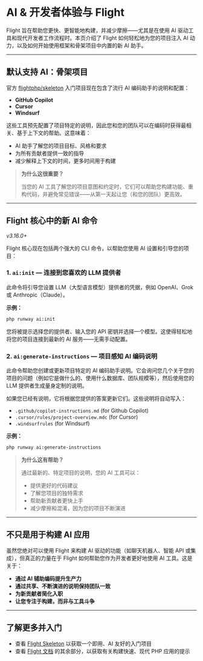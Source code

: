 # AI & 开发者体验与 Flight

Flight 旨在帮助您更快、更智能地构建，并减少摩擦——尤其是在使用 AI 驱动工具和现代开发者工作流程时。本页介绍了 Flight 如何轻松地为您的项目注入 AI 动力，以及如何开始使用框架和骨架项目中内置的新 AI 助手。

---

## 默认支持 AI：骨架项目

官方 [flightphp/skeleton](https://github.com/flightphp/skeleton) 入门项目现在包含了流行 AI 编码助手的说明和配置：

- **GitHub Copilot**
- **Cursor**
- **Windsurf**

这些工具预先配置了项目特定的说明，因此您和您的团队可以在编码时获得最相关、基于上下文的帮助。这意味着：

- AI 助手了解您的项目目标、风格和要求
- 为所有贡献者提供一致的指导
- 减少解释上下文的时间，更多时间用于构建

> **为什么这很重要？**
>
> 当您的 AI 工具了解您的项目意图和约定时，它们可以帮助您构建功能、重构代码，并避免常见错误——从第一天起让您（和您的团队）更高效。

---

## Flight 核心中的新 AI 命令

_v3.16.0+_

Flight 核心现在包括两个强大的 CLI 命令，以帮助您使用 AI 设置和引导您的项目：

### 1. `ai:init` — 连接到您喜欢的 LLM 提供者

此命令将引导您设置 LLM（大型语言模型）提供者的凭据，例如 OpenAI、Grok 或 Anthropic（Claude）。

**示例：**
```bash
php runway ai:init
```
您将被提示选择您的提供者、输入您的 API 密钥并选择一个模型。这使得轻松地将您的项目连接到最新的 AI 服务——无需手动配置。

### 2. `ai:generate-instructions` — 项目感知 AI 编码说明

此命令帮助您创建或更新项目特定的 AI 编码助手说明。它会询问您几个关于您的项目的问题（例如它是做什么的、使用什么数据库、团队规模等），然后使用您的 LLM 提供者生成量身定制的说明。

如果您已经有说明，它将根据您提供的答案更新它们。这些说明将自动写入：
- `.github/copilot-instructions.md` (for Github Copilot)
- `.cursor/rules/project-overview.mdc` (for Cursor)
- `.windsurfrules` (for Windsurf)

**示例：**
```bash
php runway ai:generate-instructions
```

> **为什么这有帮助？**
>
> 通过最新的、特定项目的说明，您的 AI 工具可以：
> - 提供更好的代码建议
> - 了解您项目的独特需求
> - 帮助新贡献者更快上手
> - 减少摩擦和混淆，因为您的项目不断演进

---

## 不只是用于构建 AI 应用

虽然您绝对可以使用 Flight 来构建 AI 驱动的功能（如聊天机器人、智能 API 或集成），但真正的力量在于 Flight 如何帮助您作为开发者更好地使用 AI 工具。这是关于：

- **通过 AI 辅助编码提升生产力**
- **通过共享、不断演进的说明保持团队一致**
- **为新贡献者简化入职**
- **让您专注于构建，而非与工具斗争**

---

## 了解更多并入门

- 查看 [Flight Skeleton](https://github.com/flightphp/skeleton) 以获取一个即用、AI 友好的入门项目
- 查看 [Flight 文档](/learn) 的其余部分，以获取有关构建快速、现代 PHP 应用的提示